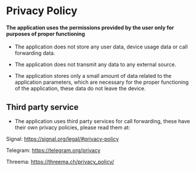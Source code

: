# Privacy Policy

#### The application uses the permissions provided by the user only for purposes of proper functioning

* The application does not store any user data, device usage data or call forwarding data.

* The application does not transmit any data to any external source.

* The application stores only a small amount of data related to the application parameters, which are necessary for the proper functioning of the application, these data do not leave the device.

## Third party service

* The application uses third party services for call forwarding, these have their own privacy policies, please read them at:

Signal: https://signal.org/legal/#privacy-policy

Telegram: https://telegram.org/privacy

Threema: https://threema.ch/privacy_policy/
